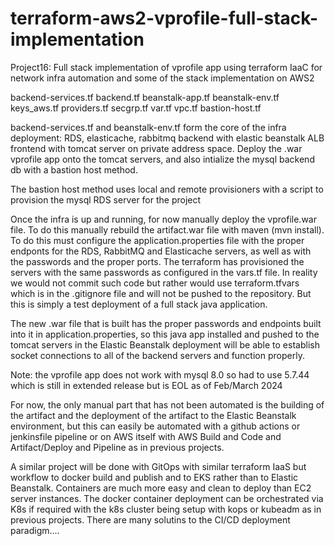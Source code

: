 # terraform-aws2-vprofile-full-stack-implementation
Project16: Full stack implementation of vprofile app using terraform IaaC for network infra automation and some of the stack implementation on AWS2

backend-services.tf
backend.tf
beanstalk-app.tf
beanstalk-env.tf
keys_aws.tf
providers.tf
secgrp.tf
var.tf
vpc.tf
bastion-host.tf

backend-services.tf and beanstalk-env.tf form the core of the infra deployment: RDS, elasticache, rabbitmq backend with elastic beanstalk ALB frontend with tomcat server on private address space. Deploy the .war vprofile app onto the tomcat servers, and also intialize the mysql backend db with a bastion host method.

The bastion host method uses local and remote provisioners with a script to provision the mysql RDS server for the project

Once the infra is up and running, for now manually deploy the vprofile.war file. To do this manually rebuild the artifact.war file with maven (mvn install).  To do this must configure the application.properties file with the proper endponts for the RDS, RabbitMQ and Elasticache servers, as well as with the passwords and the proper ports.   The terraform has provisioned the servers with the same passwords as configured in the vars.tf file. In reality we would not commit such code but rather would use terraform.tfvars which is in the .gitignore file and will not be pushed to the repository.  But this is simply a test deployment of a full stack java application.  

The new .war file that is built has the proper passwords and endpoints built into it in application.properties, so this java app installed and pushed to the tomcat servers in the Elastic Beanstalk deployment will be able to establish socket connections to all of the backend servers and function properly.

Note: the vprofile app does not work with mysql 8.0 so had to use 5.7.44 which is still in extended release but is EOL as of Feb/March 2024

For now, the only manual part that has not been automated is the building of the artifact and the deployment of the artifact to the Elastic Beanstalk environment, but this can easily be automated with a github actions or jenkinsfile pipeline or on AWS itself with AWS Build and Code and Artifact/Deploy and Pipeline as in previous projects.

A similar project will be done with GitOps with similar terraform IaaS but workflow to docker build and publish and to EKS rather than to Elastic Beanstalk.  Containers are much more easy and clean to deploy than EC2 server instances.  The docker container deployment can be orchestrated via K8s if required with the k8s cluster being setup with kops or kubeadm as in previous projects. There are many solutins to the CI/CD deployment paradigm....



